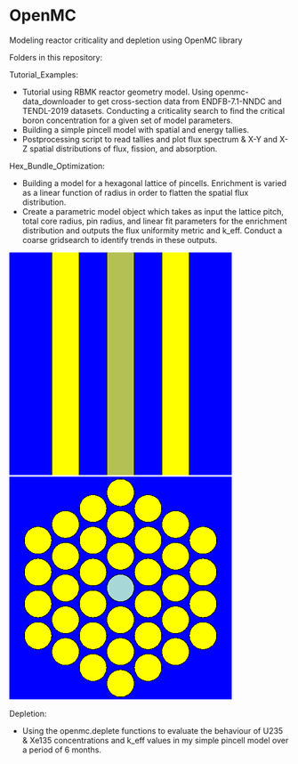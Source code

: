 # OpenMC
Modeling reactor criticality and depletion using OpenMC library

Folders in this repository:

Tutorial_Examples:

- Tutorial using RBMK reactor geometry model. Using openmc-data_downloader to get cross-section data from ENDFB-7.1-NNDC and TENDL-2019 datasets. Conducting a criticality search to find the critical boron concentration for a given set of model parameters.
- Building a simple pincell model with spatial and energy tallies.
- Postprocessing script to read tallies and plot flux spectrum & X-Y and X-Z spatial distributions of flux, fission, and absorption.

Hex_Bundle_Optimization:
- Building a model for a hexagonal lattice of pincells. Enrichment is varied as a linear function of radius in order to flatten the spatial flux distribution.
- Create a parametric model object which takes as input the lattice pitch, total core radius, pin radius, and linear fit parameters for the enrichment distribution and outputs the flux uniformity metric and k_eff. Conduct a coarse gridsearch to identify trends in these outputs.

![Alt text](lattice_geometry_xz_view.png?raw=true "Title") ![Alt text](lattice_geometry_xy_view.png?raw=true "Title")

Depletion:
- Using the openmc.deplete functions to evaluate the behaviour of U235 & Xe135 concentrations and k_eff values in my simple pincell model over a period of 6 months.
